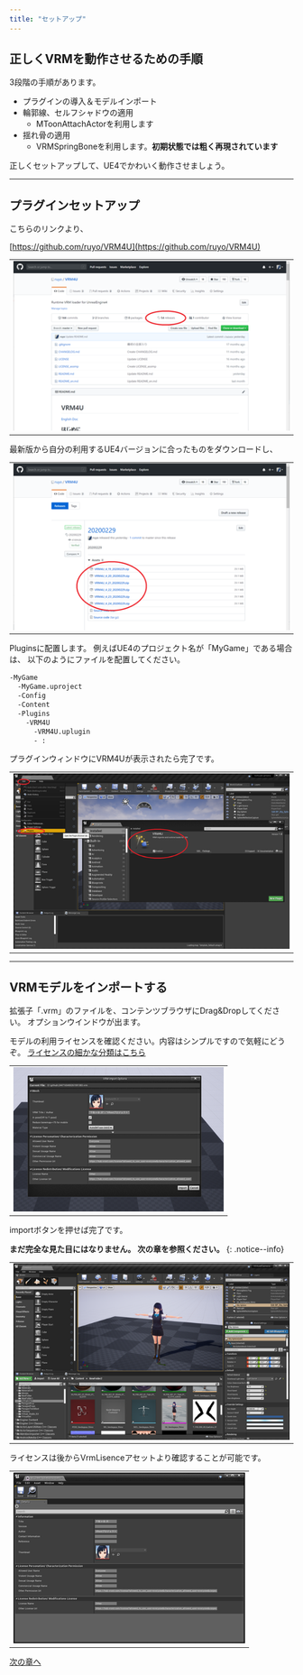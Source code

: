 ```yaml
---
title: "セットアップ"
---
```


## 正しくVRMを動作させるための手順

3段階の手順があります。

- プラグインの導入＆モデルインポート
- 輪郭線、セルフシャドウの適用
  - MToonAttachActorを利用します
- 揺れ骨の適用
  - VRMSpringBoneを利用します。**初期状態では粗く再現されています**

正しくセットアップして、UE4でかわいく動作させましょう。

----
## プラグインセットアップ
こちらのリンクより、

[https://github.com/ruyo/VRM4U](https://github.com/ruyo/VRM4U)

||
|-|
|[![](./assets/images/small/010_top.png)](../assets/images/010_top.png)|


最新版から自分の利用するUE4バージョンに合ったものをダウンロードし、

||
|-|
|[![](./assets/images/small/010_release.png)](../assets/images/010_release.png)|

Pluginsに配置します。
例えばUE4のプロジェクト名が「MyGame」である場合は、
以下のようにファイルを配置してください。


```
-MyGame
  -MyGame.uproject
  -Config
  -Content
  -Plugins
    -VRM4U
      -VRM4U.uplugin
      - :
```

プラグインウィンドウにVRM4Uが表示されたら完了です。

||
|-|
|[![](./assets/images/small/010_plugin.png)](../assets/images/010_plugin.png)|

----
## VRMモデルをインポートする

拡張子「.vrm」のファイルを、コンテンツブラウザにDrag&Dropしてください。
オプションウインドウが出ます。

モデルの利用ライセンスを確認ください。内容はシンプルですので気軽にどうぞ。
[ライセンスの細かな分類はこちら](https://vrm.dev/univrm/components/univrm_meta/)

||
|-|
|[![](./assets/images/small/010_import.png)](../assets/images/010_import.png)|

importボタンを押せば完了です。

**まだ完全な見た目にはなりません。 次の章を参照ください。**
{: .notice--info}


||
|-|
|[![](./assets/images/small/010_result.png)](../assets/images/010_result.png)|

ライセンスは後からVrmLisenceアセットより確認することが可能です。

||
|-|
|[![](./assets/images/small/010_import2.png)](../assets/images/010_import2.png)|

[次の章へ](../01_look/)
